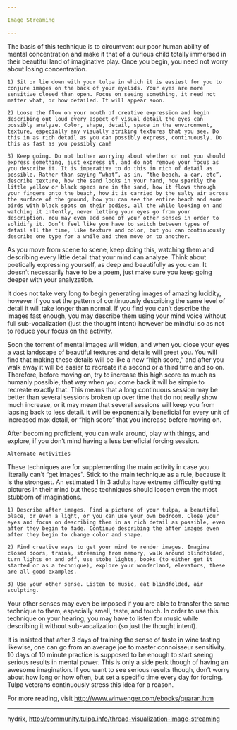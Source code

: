 ```yaml
---

Image Streaming

---
```


The basis of this technique is to circumvent our poor human ability of mental concentration and make it that of a curious child totally immersed in their beautiful land of imaginative play. Once you begin, you need not worry about losing concentration.

    1) Sit or lie down with your tulpa in which it is easiest for you to conjure images on the back of your eyelids. Your eyes are more sensitive closed than open. Focus on seeing something, it need not matter what, or how detailed. It will appear soon.

    2) Loose the flow on your mouth of creative expression and begin describing out loud every aspect of visual detail the eyes can possibly analyze. Color, shape, detail, space in the environment, texture, especially any visually striking textures that you see. Do this in as rich detail as you can possibly express, continuously. Do this as fast as you possibly can!

    3) Keep going. Do not bother worrying about whether or not you should express something, just express it, and do not remove your focus as you describe it. It is imperative to do this in rich of detail as possible. Rather than saying “what”, as in, “the beach, a car, etc”, describe texture, how the sand looks in your hand, how sparkly the little yellow or black specs are in the sand, how it flows through your fingers onto the beach, how it is carried by the salty air across the surface of the ground, how you can see the entire beach and some birds with black spots on their bodies, all the while looking on and watching it intently, never letting your eyes go from your description. You may even add some of your other senses in order to solidify it. Don’t feel like you have to switch between types of detail all the time, like texture and color, but you can continuously describe one type for a while and then move on to another.

As you move from scene to scene, keep doing this, watching them and describing every little detail that your mind can analyze. Think about poetically expressing yourself, as deep and beautifully as you can. It doesn’t necessarily have to be a poem, just make sure you keep going deeper with your analyzation.

It does not take very long to begin generating images of amazing lucidity, however if you set the pattern of continuously describing the same level of detail it will take longer than normal. If you find you can’t describe the images fast enough, you may describe them using your mind voice without full sub-vocalization (just the thought intent) however be mindful so as not to reduce your focus on the activity.

Soon the torrent of mental images will widen, and when you close your eyes a vast landscape of beautiful textures and details will greet you. You will find that making these details will be like a new “high score,” and after you walk away it will be easier to recreate it a second or a third time and so on. Therefore, before moving on, try to increase this high score as much as humanly possible, that way when you come back it will be simple to recreate exactly that. This means that a long continuous session may be better than several sessions broken up over time that do not really show much increase, or it may mean that several sessions will keep you from lapsing back to less detail. It will be exponentially beneficial for every unit of increased max detail, or “high score” that you increase before moving on.

After becoming proficient, you can walk around, play with things, and explore, if you don’t mind having a less beneficial forcing session.

	Alternate Activities

These techniques are for supplementing the main activity in case you literally can’t “get images”. Stick to the main technique as a rule, because it is the strongest. An estimated 1 in 3 adults have extreme difficulty getting pictures in their mind but these techniques should loosen even the most stubborn of imaginations.

    1) Describe after images. Find a picture of your tulpa, a beautiful place, or even a light, or you can use your own bedroom. Close your eyes and focus on describing them in as rich detail as possible, even after they begin to fade. Continue describing the after images even after they begin to change color and shape.

    2) Find creative ways to get your mind to render images. Imagine closed doors, trains, streaming from memory, walk around blindfolded, turn lights on and off, use stobe lights, books (to either get it started or as a technique), explore your wonderland, elevators, these are all good examples.

    3) Use your other sense. Listen to music, eat blindfolded, air sculpting.

Your other senses may even be imposed if you are able to transfer the same technique to them, especially smell, taste, and touch. In order to use this technique on your hearing, you may have to listen for music while describing it without sub-vocalization (so just the thought intent).

It is insisted that after 3 days of training the sense of taste in wine tasting likewise, one can go from an average joe to master connoisseur sensitivity. 10 days of 10 minute practice is supposed to be enough to start seeing serious results in mental power. This is only a side perk though of having an awesome imagination. If you want to see serious results though, don’t worry about how long or how often, but set a specific time every day for forcing. Tulpa veterans continuously stress this idea for a reason.

For more reading, visit http://www.winwenger.com/ebooks/guaran.htm

---

hydrix, http://community.tulpa.info/thread-visualization-image-streaming